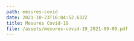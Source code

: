 ```yaml
---
path: mesures-covid
date: 2021-10-23T16:04:52.632Z
title: Mesures Covid-19
file: /assets/mesures-covid-19_2021-09-09.pdf
---
```

